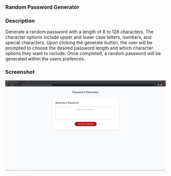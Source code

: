### Random Password Generator

### Description
Generate a random password with a length of 8 to 128 characters. The character options include upper and lower case letters, numbers, and special characters. Upon clicking the generate button, the user will be prompted to choose the desired password length and which character options they want to include. Once completed, a random password will be generated within the users prefences.

### Screenshot
![Image of website](https://raw.githubusercontent.com/j9210/password-generator/master/Screenshotpwgenerator.jpg)

